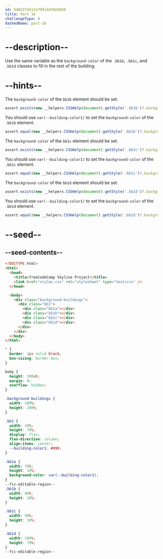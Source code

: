 ```yaml
---
id: 5d822fd413a79914d39e98d8
title: Part 16
challengeType: 0
dashedName: part-16
---
```


# --description--

Use the same variable as the `background-color` of the `.bb1b`, `.bb1c`, and `.bb1d` classes to fill in the rest of the building.

# --hints--

The `background-color` of the `bb1b` element should be set.

```js
assert.exists(new __helpers.CSSHelp(document).getStyle('.bb1b')?.backgroundColor)
```

You should use `var(--building-color1)` to set the `background-color` of the `.bb1b` element.

```js
assert.equal(new __helpers.CSSHelp(document).getStyle('.bb1b')?.backgroundColor.trim(), 'var(--building-color1)');
```

The `background-color` of the `bb1c` element should be set.

```js
assert.exists(new __helpers.CSSHelp(document).getStyle('.bb1c')?.backgroundColor)
```

You should use `var(--building-color1)` to set the `background-color` of the `.bb1c` element.

```js
assert.equal(new __helpers.CSSHelp(document).getStyle('.bb1c')?.backgroundColor.trim(), 'var(--building-color1)');
```

The `background-color` of the `bb1d` element should be set.

```js
assert.exists(new __helpers.CSSHelp(document).getStyle('.bb1d')?.backgroundColor)
```

You should use `var(--building-color1)` to set the `background-color` of the `.bb1d` element.

```js
assert.equal(new __helpers.CSSHelp(document).getStyle('.bb1d')?.backgroundColor.trim(), 'var(--building-color1)');
```

# --seed--

## --seed-contents--

```html
<!DOCTYPE html>
<html>    
  <head>
    <title>freeCodeCamp Skyline Project</title>
    <link href="styles.css" rel="stylesheet" type="text/css" />   
  </head>

  <body>
    <div class="background-buildings">
      <div class="bb1">
        <div class="bb1a"></div>
        <div class="bb1b"></div>
        <div class="bb1c"></div>
        <div class="bb1d"></div>
      </div>
    </div>
  </body>
</html>
```

```css
* {
  border: 1px solid black;
  box-sizing: border-box;
}

body {
  height: 100vh;
  margin: 0;
  overflow: hidden;
}

.background-buildings {
  width: 100%;
  height: 100%;
}

.bb1 {
  width: 10%;
  height: 70%;
  display: flex;
  flex-direction: column;
  align-items: center;
  --building-color1: #999;
}

.bb1a {
  width: 70%;
  height: 10%;
  background-color: var(--building-color1);
}
--fcc-editable-region--
.bb1b {
  width: 80%;
  height: 10%;
}

.bb1c {
  width: 90%;
  height: 10%;
}

.bb1d {
  width: 100%;
  height: 70%;
}
--fcc-editable-region--

```

